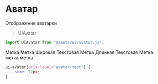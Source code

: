 # Аватар
Отображение аватарки

> UIAvatar

```javascript
import UIAvatar from '@xaota/ui/avatar.js';
```

<ui-html>
  <ui-avatar mode="primary">Метка</ui-avatar>
  <ui-avatar mode="secondary" icon="cloud_queue">Метка Широкая</ui-avatar>
  <ui-avatar mode="warning">Текстовая Метка</ui-avatar>
  <ui-avatar>Длинная Текстовая Метка</ui-avatar>
  <ui-avatar mode="primary" src="./content/avatar/avatar-1.jpg">метка</ui-avatar>
  <ui-avatar mode="primary" src="./content/avatar/avatar-6.jpg" icon="cloud_queue">метка</ui-avatar>
  <ui-avatar mode="primary" src="./content/avatar/avatar-2.jpg" size="64px"></ui-avatar>
  <ui-avatar mode="primary" src="./content/avatar/avatar-3.jpg" aria-label="avatar-test"></ui-avatar>
  <ui-avatar mode="primary" src="./content/avatar/avatar-4.jpg" style="--size:96px;"></ui-avatar>
</ui-html>

```css
ui-avatar[aria-label="avatar-test"] {
  --size: 72px;
}
```
